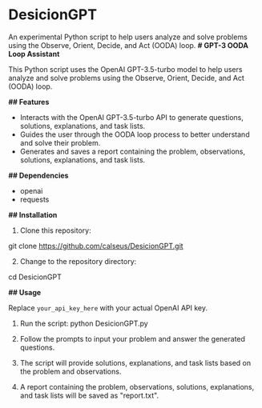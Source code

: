 # DesicionGPT
An experimental Python script to help users analyze and solve problems using the Observe, Orient, Decide, and Act (OODA) loop. 
**# GPT-3 OODA Loop Assistant**

This Python script uses the OpenAI GPT-3.5-turbo model to help users analyze and solve problems using the Observe, Orient, Decide, and Act (OODA) loop.

**## Features**

- Interacts with the OpenAI GPT-3.5-turbo API to generate questions, solutions, explanations, and task lists.
- Guides the user through the OODA loop process to better understand and solve their problem.
- Generates and saves a report containing the problem, observations, solutions, explanations, and task lists.

**## Dependencies**

- openai
- requests

**## Installation**

1. Clone this repository:

git clone https://github.com/calseus/DesicionGPT.git

2. Change to the repository directory:

cd DesicionGPT

**## Usage**

Replace `your_api_key_here` with your actual OpenAI API key.

1. Run the script:
python DesicionGPT.py

2. Follow the prompts to input your problem and answer the generated questions.

3. The script will provide solutions, explanations, and task lists based on the problem and observations.

4. A report containing the problem, observations, solutions, explanations, and task lists will be saved as "report.txt".

